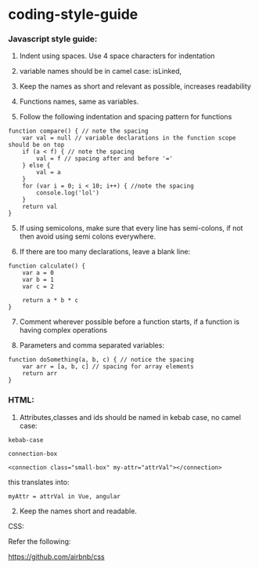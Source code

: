 # coding-style-guide

### Javascript style guide:

1. Indent using spaces. Use 4 space characters for indentation

2. variable names should be in camel case:  isLinked,

3. Keep the names as short and relevant as possible, increases readability

4. Functions names, same as variables.

5. Follow the following indentation and spacing pattern for functions 

```
function compare() { // note the spacing
    var val = null // variable declarations in the function scope should be on top
    if (a < f) { // note the spacing
        val = f // spacing after and before '='
    } else {
        val = a
    }
    for (var i = 0; i < 10; i++) { //note the spacing
        console.log('lol')
    }
    return val
}
```

5. If using semicolons, make sure that every line has semi-colons, if not then avoid using semi colons everywhere.

6.  If there are too many declarations, leave a blank line:
```
function calculate() {
    var a = 0
    var b = 1
    var c = 2
    
    return a * b * c
}
```
7. Comment wherever possible before a function starts, if a function is having complex operations

8. Parameters and comma separated variables:

```
function doSomething(a, b, c) { // notice the spacing
    var arr = [a, b, c] // spacing for array elements
    return arr
}
```

### HTML:

1. Attributes,classes and ids should be named in kebab case, no camel case:

```
kebab-case
```
```
connection-box
```

```
<connection class="small-box" my-attr="attrVal"></connection>
```

this translates into:
```
myAttr = attrVal in Vue, angular
```
2. Keep the names short and readable.

CSS:

Refer the following:
	
https://github.com/airbnb/css

